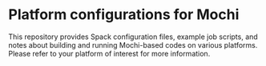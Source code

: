 Platform configurations for Mochi
=================================

This repository provides Spack configuration files, example job scripts, and
notes about building and running Mochi-based codes on various platforms.
Please refer to your platform of interest for more information.
